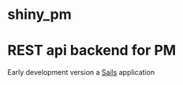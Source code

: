 # shiny_pm
# REST api backend for PM
Early development version
a [Sails](http://sailsjs.org) application
